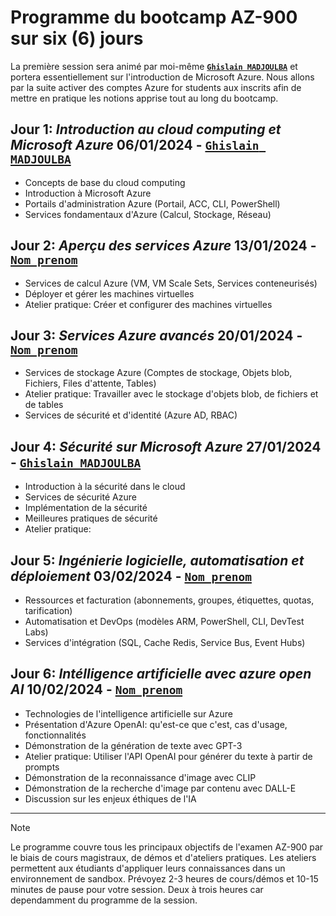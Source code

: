 # Programme du bootcamp AZ-900 sur six (6) jours

La première session sera animé par moi-même [**`Ghislain MADJOULBA`**](https://www.linkedin.com/in/demadama-madjoulba) et portera essentiellement sur l'introduction de Microsoft Azure. Nous allons par la suite activer des comptes Azure for students aux inscrits afin de mettre en pratique les notions apprise tout au long du bootcamp.

## Jour 1: _Introduction au cloud computing et Microsoft Azure_ 06/01/2024 - [**`Ghislain MADJOULBA`**](https://www.linkedin.com/in/demadama-madjoulba)
- Concepts de base du cloud computing
- Introduction à Microsoft Azure  
- Portails d'administration Azure (Portail, ACC, CLI, PowerShell)
- Services fondamentaux d'Azure (Calcul, Stockage, Réseau)

## Jour 2: _Aperçu des services Azure_ 13/01/2024 - [**` Nom prenom `**](https://www.linkedin.com/in/nom-prenoms)
- Services de calcul Azure (VM, VM Scale Sets, Services conteneurisés)  
- Déployer et gérer les machines virtuelles
- Atelier pratique: Créer et configurer des machines virtuelles

## Jour 3: _Services Azure avancés_ 20/01/2024 - [**` Nom prenom `**](https://www.linkedin.com/in/nom-prenoms)
- Services de stockage Azure (Comptes de stockage, Objets blob, Fichiers, Files d'attente, Tables)
- Atelier pratique: Travailler avec le stockage d'objets blob, de fichiers et de tables
- Services de sécurité et d'identité (Azure AD, RBAC)

## Jour 4: _Sécurité sur Microsoft Azure_ 27/01/2024 - [**`Ghislain MADJOULBA`**](https://www.linkedin.com/in/demadama-madjoulba)
- Introduction à la sécurité dans le cloud
- Services de sécurité Azure
- Implémentation de la sécurité
- Meilleures pratiques de sécurité  
- Atelier pratique: 

## Jour 5: _Ingénierie logicielle, automatisation et déploiement_ 03/02/2024 - [**` Nom prenom `**](https://www.linkedin.com/in/nom-prenoms)
- Ressources et facturation (abonnements, groupes, étiquettes, quotas, tarification)
- Automatisation et DevOps (modèles ARM, PowerShell, CLI, DevTest Labs)
- Services d'intégration (SQL, Cache Redis, Service Bus, Event Hubs)

## Jour 6: _Intélligence artificielle avec azure open AI_ 10/02/2024 - [**` Nom prenom `**](https://www.linkedin.com/in/nom-prenoms)
- Technologies de l'intelligence artificielle sur Azure
- Présentation d'Azure OpenAI: qu'est-ce que c'est, cas d'usage, fonctionnalités
- Démonstration de la génération de texte avec GPT-3
- Atelier pratique: Utiliser l'API OpenAI pour générer du texte à partir de prompts
- Démonstration de la reconnaissance d'image avec CLIP
- Démonstration de la recherche d'image par contenu avec DALL-E
- Discussion sur les enjeux éthiques de l'IA

---
> [!NOTE]
> Le programme couvre tous les principaux objectifs de l'examen AZ-900 par le biais de cours magistraux, de démos et d'ateliers pratiques. Les ateliers permettent aux étudiants d'appliquer leurs connaissances dans un environnement de sandbox. Prévoyez 2-3 heures de cours/démos et 10-15 minutes de pause pour votre session. Deux à trois heures car dependamment du programme de la session.
